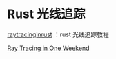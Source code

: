 ﻿# Rust 光线追踪

[raytracinginrust](https://github.com/misterdanb/raytracinginrust) ：rust 光线追踪教程

[Ray Tracing in One Weekend](https://misterdanb.github.io/raytracinginrust/)
